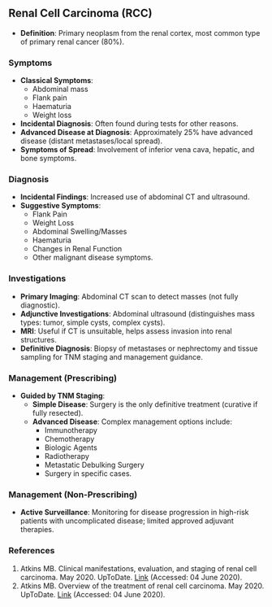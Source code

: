 ## Renal Cell Carcinoma (RCC)

- **Definition**: Primary neoplasm from the renal cortex, most common type of primary renal cancer (80%).

### **Symptoms**
- **Classical Symptoms**:
  - Abdominal mass
  - Flank pain
  - Haematuria
  - Weight loss
- **Incidental Diagnosis**: Often found during tests for other reasons.
- **Advanced Disease at Diagnosis**: Approximately 25% have advanced disease (distant metastases/local spread).
- **Symptoms of Spread**: Involvement of inferior vena cava, hepatic, and bone symptoms.

### **Diagnosis**
- **Incidental Findings**: Increased use of abdominal CT and ultrasound.
- **Suggestive Symptoms**:
  - Flank Pain
  - Weight Loss
  - Abdominal Swelling/Masses
  - Haematuria
  - Changes in Renal Function
  - Other malignant disease symptoms.

### **Investigations**
- **Primary Imaging**: Abdominal CT scan to detect masses (not fully diagnostic).
- **Adjunctive Investigations**: Abdominal ultrasound (distinguishes mass types: tumor, simple cysts, complex cysts).
- **MRI**: Useful if CT is unsuitable, helps assess invasion into renal structures.
- **Definitive Diagnosis**: Biopsy of metastases or nephrectomy and tissue sampling for TNM staging and management guidance.

### **Management (Prescribing)**
- **Guided by TNM Staging**:
  - **Simple Disease**: Surgery is the only definitive treatment (curative if fully resected).
  - **Advanced Disease**: Complex management options include:
    - Immunotherapy
    - Chemotherapy
    - Biologic Agents
    - Radiotherapy
    - Metastatic Debulking Surgery
    - Surgery in specific cases.

### **Management (Non-Prescribing)**
- **Active Surveillance**: Monitoring for disease progression in high-risk patients with uncomplicated disease; limited approved adjuvant therapies.

### **References**
1. Atkins MB. Clinical manifestations, evaluation, and staging of renal cell carcinoma. May 2020. UpToDate. [Link](https://www.uptodate.com/contents/clinical-manifestations-evaluation-and-staging-of-renal-cell-carcinoma) (Accessed: 04 June 2020).
2. Atkins MB. Overview of the treatment of renal cell carcinoma. May 2020. UpToDate. [Link](https://www.uptodate.com/contents/overview-of-the-treatment-of-renal-cell-carcinoma) (Accessed: 04 June 2020).